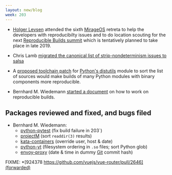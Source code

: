 ```yaml
---
layout: new/blog
week: 203
---
```


* [Holger Levsen](http://layer-acht.org/thinking/) attended the sixth [MirageOS](https://mirage.io/) retreta to help the developers with reproducibilty issues and to do location scouting for the next [Reproducible Builds summit](https://reproducible-builds.org/events/) which is tentatively planned to take place in late 2019.


* Chris Lamb [migrated the canonical list of strip-nondeterminism issues to salsa](https://salsa.debian.org/reproducible-builds/strip-nondeterminism/issues)

* A [proposed toolchain patch](https://github.com/python/cpython/pull/12341) for [Python's distutils](https://docs.python.org/3/library/distutils.html) module to sort the list of sources would make builds of many Python modules with binary components more reproducible.

* Bernhard M. Wiedemann [started a document](https://github.com/bmwiedemann/reproducibleopensuse/blob/devel/howtodebug) on how to work on reproducible builds.

## Packages reviewed and fixed, and bugs filed

* Bernhard M. Wiedemann:
    * [python-pytest](https://github.com/pytest-dev/pytest/pull/4903) (fix build failure in 203`)
    * [projectM](https://github.com/projectM-visualizer/projectm/pull/176) (sort `readdir(3)` results)
    * [kata-containers](https://github.com/kata-containers/packaging/pull/397) (override user, host & date)
    * [python-yt](https://github.com/yt-project/yt/pull/2206) (filesystem ordering in `.so` files; sort Python glob)
    * [envoy-proxy](https://build.opensuse.org/request/show/684277) (date & time in dummy [Git](https://docs.python.org/3/library/distutils.html) commit hash)

FIXME: *[924378 https://github.com/vuejs/vue-router/pull/2646](forwarded)
